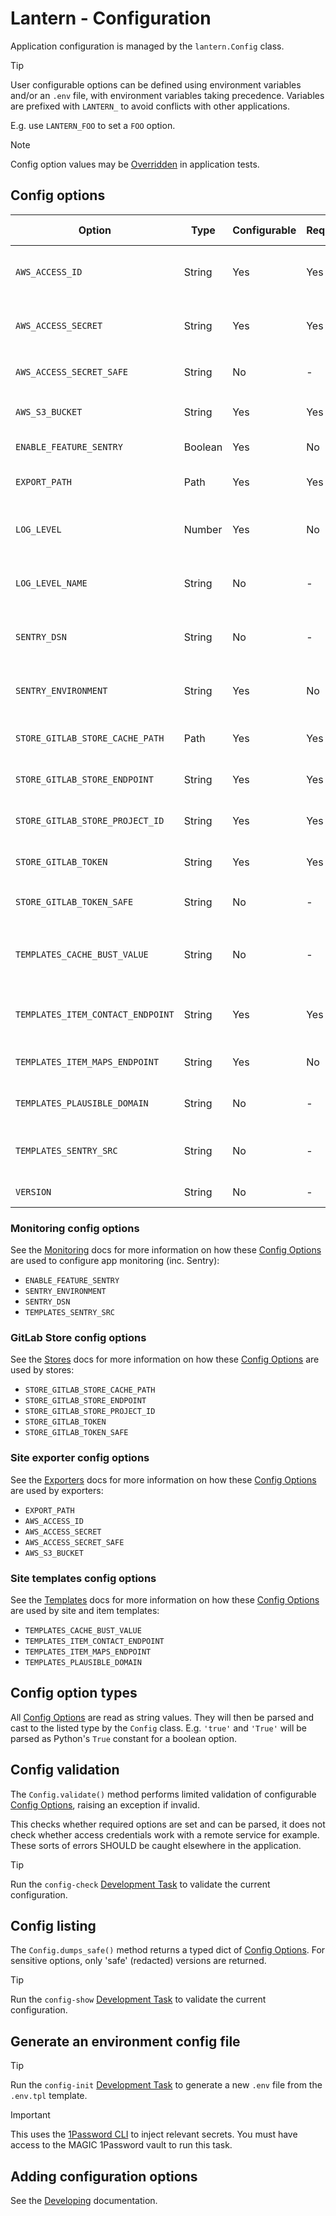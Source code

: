# Lantern - Configuration

Application configuration is managed by the `lantern.Config` class.

> [!TIP]
> User configurable options can be defined using environment variables and/or an `.env` file, with environment
> variables taking precedence. Variables are prefixed with `LANTERN_` to avoid conflicts with other applications.
>
> E.g. use `LANTERN_FOO` to set a `FOO` option.

> [!NOTE]
> Config option values may be [Overridden](/docs/dev.md#pytest-env) in application tests.

## Config options

| Option                            | Type    | Configurable | Required | Sensitive | Since Version | Summary                                                                  | Default                                   | Example                                   |
|-----------------------------------|---------|--------------|----------|-----------|---------------|--------------------------------------------------------------------------|-------------------------------------------|-------------------------------------------|
| `AWS_ACCESS_ID`                   | String  | Yes          | Yes      | No        | v0.1.x        | AWS IAM user identifier for site exporter remote uploads                 | *None*                                    | 'x'                                       |
| `AWS_ACCESS_SECRET`               | String  | Yes          | Yes      | Yes       | v0.1.x        | AWS IAM user secret for site exporter remote uploads                     | *None*                                    | 'x'                                       |
| `AWS_ACCESS_SECRET_SAFE`          | String  | No           | -        | -         | v0.1.x        | Redacted version of `STORE_GITLAB_TOKEN`                                 | *N/A*                                     | 'REDACTED'                                |
| `AWS_S3_BUCKET`                   | String  | Yes          | Yes      | No        | v0.1.x        | Location for remote static site exporter builds                          | *None*                                    | './exports/'                              |
| `ENABLE_FEATURE_SENTRY`           | Boolean | Yes          | No       | No        | v0.1.x        | Enables Sentry monitoring if true                                        | *True*                                    | *True*                                    |
| `EXPORT_PATH`                     | Path    | Yes          | Yes      | No        | v0.1.x        | Location for local static site exporter builds                           | *None*                                    | '/data/exports/records'                   |
| `LOG_LEVEL`                       | Number  | Yes          | No       | No        | v0.1.x        | A logging level name or number to set the application logging level      | 30                                        | 20                                        |
| `LOG_LEVEL_NAME`                  | String  | No           | -        | -         | v0.1.x        | Logging level name for the configured application logging level          | 'WARNING'                                 | 'INFO'                                    |
| `SENTRY_DSN`                      | String  | No           | -        | -         | v0.4.x        | Sentry connection string for backend error monitoring (not sensitive)    | *N/A*                                     | 'https://123@example.com/123'             |
| `SENTRY_ENVIRONMENT`              | String  | Yes          | No       | No        | v0.1.x        | Application runtime environment to include in Sentry errors              | 'development'                             | 'production'                              |
| `STORE_GITLAB_STORE_CACHE_PATH`   | Path    | Yes          | Yes      | No        | v0.1.x        | Location for GitLab store's local records cache                          | *None*                                    | '/tmp/gitlab_cache/'                      |
| `STORE_GITLAB_STORE_ENDPOINT`     | String  | Yes          | Yes      | No        | v0.1.x        | base API endpoint for GitLab store's remote instance                     | *None*                                    | 'https://gitlab.com'                      |
| `STORE_GITLAB_STORE_PROJECT_ID`   | String  | Yes          | Yes      | No        | v0.1.x        | GitLab project ID for GitLab store's remote instance                     | *None*                                    | '123'                                     |
| `STORE_GITLAB_TOKEN`              | String  | Yes          | Yes      | Yes       | v0.1.x        | API access token for GitLab store's remote instance                      | *None*                                    | 'REDACTED'                                |
| `STORE_GITLAB_TOKEN_SAFE`         | String  | No           | -        | -         | v0.1.x        | Redacted version of `STORE_GITLAB_TOKEN`                                 | *N/A*                                     | 'REDACTED'                                |
| `TEMPLATES_CACHE_BUST_VALUE`      | String  | No           | -        | -         | v0.1.x        | Query string value appended to site assets to avoid stale browser caches | *N/A*                                     | '0.3.0'                                   |
| `TEMPLATES_ITEM_CONTACT_ENDPOINT` | String  | Yes          | Yes      | No        | v0.1.x        | Microsoft Power Automate trigger endpoint for item contact form          | *N/A*                                     | 'https://example.com/...'                 |
| `TEMPLATES_ITEM_MAPS_ENDPOINT`    | String  | Yes          | No       | No        | v0.1.x        | Embedded Maps Service base endpoint                                      | `https://embedded-maps.data.bas.ac.uk/v1` | 'https://embedded-maps.data.bas.ac.uk/v1' |
| `TEMPLATES_PLAUSIBLE_DOMAIN`      | String  | No           | -        | -         | v0.1.x        | Plausible site identifier for frontend analytics                         | *None*                                    | 'example'                                 |
| `TEMPLATES_SENTRY_SRC`            | String  | No           | -        | No        | v0.1.x        | Sentry CDN project URL for frontend error tracking and user feedback     | *N/A*                                     | 'https://example.com'                     |
| `VERSION`                         | String  | No           | -        | -         | v0.1.x        | Application package version                                              | *N/A*                                     | '0.3.0'                                   |

### Monitoring config options

See the [Monitoring](/docs/monitoring.md#monitoring-configuration) docs for more information on how these
[Config Options](#config-options) are used to configure app monitoring (inc. Sentry):

- `ENABLE_FEATURE_SENTRY`
- `SENTRY_ENVIRONMENT`
- `SENTRY_DSN`
- `TEMPLATES_SENTRY_SRC`

### GitLab Store config options

See the [Stores](/docs/stores.md#stores-configuration) docs for more information on how these
[Config Options](#config-options) are used by stores:

- `STORE_GITLAB_STORE_CACHE_PATH`
- `STORE_GITLAB_STORE_ENDPOINT`
- `STORE_GITLAB_STORE_PROJECT_ID`
- `STORE_GITLAB_TOKEN`
- `STORE_GITLAB_TOKEN_SAFE`

### Site exporter config options

See the [Exporters](/docs/exporters.md#exporters-configuration) docs for more information on how these
[Config Options](#config-options) are used by exporters:

- `EXPORT_PATH`
- `AWS_ACCESS_ID`
- `AWS_ACCESS_SECRET`
- `AWS_ACCESS_SECRET_SAFE`
- `AWS_S3_BUCKET`

### Site templates config options

See the [Templates](/docs/site.md#templates-configuration) docs for more information on how these
[Config Options](#config-options) are used by site and item templates:

- `TEMPLATES_CACHE_BUST_VALUE`
- `TEMPLATES_ITEM_CONTACT_ENDPOINT`
- `TEMPLATES_ITEM_MAPS_ENDPOINT`
- `TEMPLATES_PLAUSIBLE_DOMAIN`

## Config option types

All [Config Options](#config-options) are read as string values. They will then be parsed and cast to the listed type
by the `Config` class. E.g. `'true'` and `'True'` will be parsed as Python's `True` constant for a boolean option.

## Config validation

The `Config.validate()` method performs limited validation of configurable [Config Options](#config-options), raising
an exception if invalid.

This checks whether required options are set and can be parsed, it does not check whether access credentials work with
a remote service for example. These sorts of errors SHOULD be caught elsewhere in the application.

> [!TIP]
> Run the `config-check` [Development Task](/docs/dev.md#development-tasks) to validate the current configuration.

## Config listing

The `Config.dumps_safe()` method returns a typed dict of [Config Options](#config-options). For sensitive options, only
'safe' (redacted) versions are returned.

> [!TIP]
> Run the `config-show` [Development Task](/docs/dev.md#development-tasks) to validate the current configuration.

## Generate an environment config file

> [!TIP]
> Run the `config-init` [Development Task](/docs/dev.md#development-tasks) to generate a new `.env` file from the
> `.env.tpl` template.

> [!IMPORTANT]
> This uses the [1Password CLI](https://developer.1password.com/docs/cli/) to inject relevant secrets. You must have
> access to the MAGIC 1Password vault to run this task.

## Adding configuration options

See the [Developing](/docs/dev.md#adding-configuration-options) documentation.
